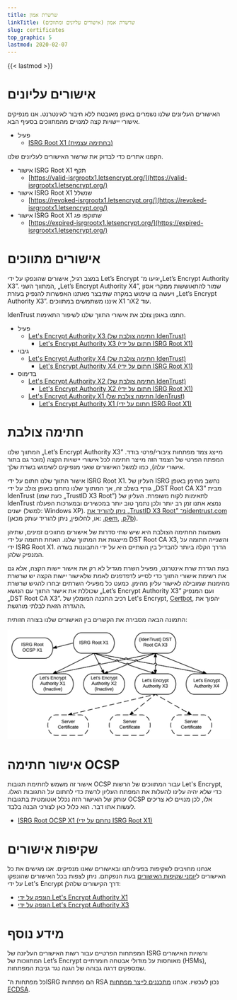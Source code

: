 ```yaml
---
title: שרשרת אמון
linkTitle: שרשרת אמון (אישורים עליונים ומתווכים)
slug: certificates
top_graphic: 5
lastmod: 2020-02-07
---
```


{{< lastmod >}}

# אישורים עליונים

האישורים העליונים שלנו נשמרים באופן מאובטח ללא חיבור לאינטרנט. אנו מנפיקים אישורי יישויות קצה למנויים מהמתווכים בסעיף הבא.

* פעיל
  * [ISRG Root X1 (בחתימה עצמית)](/certs/isrgrootx1.pem.txt)

הקמנו אתרים כדי לבדוק את שרשור האישורים לעליונים שלנו.

* אישור ISRG Root X1 תקף
  * [https://valid-isrgrootx1.letsencrypt.org/](https://valid-isrgrootx1.letsencrypt.org/)
* אישור ISRG Root X1 שנשלל
  * [https://revoked-isrgrootx1.letsencrypt.org/](https://revoked-isrgrootx1.letsencrypt.org/)
* אישור ISRG Root X1 שתוקפו פג
  * [https://expired-isrgrootx1.letsencrypt.org/](https://expired-isrgrootx1.letsencrypt.org/)

# אישורים מתווכים

במצב רגיל, אישורים שהונפקו על ידי Let’s Encrypt יגיעו מ־„Let’s Encrypt Authority X3”. המתווך השני, „Let’s Encrypt Authority X4”, שמור להתאוששות ממקרי אסון ויעשה בו שימוש במקרה שתיבצר מאתנו האפשרות להנפיק בעזרת „Let’s Encrypt Authority X3”. איננו משתמשים במתווכים X1 ו־X2 עוד.

IdenTrust חתמו באופן צולב את אישורי התווך שלנו לשיפור התאימות.

* פעיל
  * [Let's Encrypt Authority X3 (חתימה צולבת של IdenTrust)](/certs/lets-encrypt-x3-cross-signed.pem.txt)
    * [Let's Encrypt Authority X3 (חתום על ידי ISRG Root X1)](/certs/letsencryptauthorityx3.pem.txt)
* גיבוי
  * [Let's Encrypt Authority X4 (חתימה צולבת של IdenTrust)](/certs/lets-encrypt-x4-cross-signed.pem.txt)
    * [Let's Encrypt Authority X4 (חתום על ידי ISRG Root X1)](/certs/letsencryptauthorityx4.pem.txt)
* בדימוס
  * [Let's Encrypt Authority X2 (חתימה צולבת של IdenTrust)](/certs/lets-encrypt-x2-cross-signed.pem.txt)
    * [Let's Encrypt Authority X2 (חתום על ידי ISRG Root X1)](/certs/letsencryptauthorityx2.pem.txt)
  * [Let's Encrypt Authority X1 (חתימה צולבת של IdenTrust)](/certs/lets-encrypt-x1-cross-signed.pem.txt)
    * [Let's Encrypt Authority X1 (חתום על ידי ISRG Root X1)](/certs/letsencryptauthorityx1.pem.txt)

# חתימה צולבת

המתווך שלנו „Let’s Encrypt Authority X3” מייצג צמד מפתחות ציבורי/פרטי בודד. המפתח הפרטי של הצמד הזה מייצר חתימה לכל אישורי יישויות הקצה (מוכר גם בתור אישורי עלה), כמו למשל האישורים שאני מנפיקים לשימוש בשרת שלך.

אישור התווך שלנו חתום על ידי ISRG Root X1. העליון של ISRG נחשב מהימן באופן גורף בשלב זה, אך המתווך שלנו נחתם באופן צולב על ידי „DST Root CA X3” מבית IdenTrust (כעת שמו „TrustID X3 Root”) לתאימות לקוח משופרת. העליון של IdenTrust נמצא אתנו זמן רב יותר ולכן נתמך טוב יותר במכשירים ובמערכות הפעלה ישנים (למשל: Windows XP). [ניתן להוריד את „TrustID X3 Root” מ־identrust.com](https://www.identrust.com/support/downloads) (או, לחלופין, ניתן להוריד עותק מכאן: [‎.pem](/certs/trustid-x3-root.pem.txt),‏ [‎.p7b](/certs/trustid-x3-root.p7b)).

משמעות החתימה הצולבת היא שיש שתי סדרות של אישורים מתווכים זמינים, שתיהן מייצגות את המתווך שלנו. האחת חתומה על ידי DST Root CA X3, והשנייה חתומה על ידי ISRG Root X1. הדרך הקלה ביותר להבדיל בין השתיים היא על ידי התבוננות בשדה המנפיק שלהן.

בעת הגדרת שרת אינטרנט, מפעיל השרת מגדיל לא רק את אישור יישות הקצה, אלא גם את רשימת אישורי התווך כדי לסייע לדפדפנים לאמת שלאישור יישות הקצה יש שרשרת מהימנות שמובילה לאישור עליון מהימן. כמעט כל מפעילי השרתים יבחרו להגיש שרשרת שכוללת את אישור התווך עם הנושא „Let’s Encrypt Authority X3” ועם המנפיק „DST Root CA X3”. רכיב התכנה המומלץ של Let's Encrypt,‏ [Certbot](https://certbot.org), יהפוך את ההגדרה הזאת לבלתי מורגשת.

התמונה הבאה מסבירה את הקשרים בין האישורים שלנו בצורה חזותית:

<img src="/certs/isrg-keys.png" alt="תרשים יחסים בין מפתחות ISRG" />

# אישור חתימה OCSP

אישור זה משמש לחתימת תגובות OCSP עבור המתווכים של הרשות Let's Encrypt, כדי שלא יהיה עלינו להעלות את המפתח העליון לרשת כדי לחתום על התגובות האלו. עותק של האישור הזה נכלל אוטומטית בתגובות OCSP אלו, לכן מנויים לא צריכים לעשות אתו דבר. הוא כלול כאן לצורכי הבנה בלבד.

* [ISRG Root OCSP X1 (נחתם על ידי ISRG Root X1)](/certs/isrg-root-ocsp-x1.pem.txt)

# שקיפות אישורים

אנחנו מחויבים לשקיפות בפעילותנו ובאישורים שאנו מנפיקים. אנו מגישים את כל האישורים ל[יומני שקיפות האישורים](https://www.certificate-transparency.org/) בעת הנפקתם. ניתן לצפות בכל האישורים שהונפקו על ידי Let's Encrypt דרך הקישורים שלהלן:

* [הונפק על ידי Let's Encrypt Authority X1](https://crt.sh/?Identity=%25&iCAID=7395)
* [הונפק על ידי Let's Encrypt Authority X3](https://crt.sh/?Identity=%25&iCAID=16418)

# מידע נוסף

המפתחות הפרטיים עבור רשות האישורים העליונה של ISRG ורשויות האישורים המתווכות של Let’s Encrypt מאוחסות על מודולי אבטחה חומרתיים (HSMs), שמספקים דרגה גבוהה של הגנה נגד גניבת המפתחות.

כל מפתחות ה־ISRG הם מפתחות RSA נכון לעכשיו. אנחנו [מתכננים לייצר מפתחות ECDSA](/upcoming-features).
